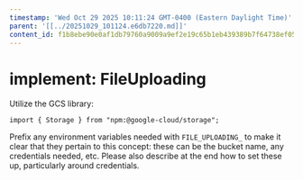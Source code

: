 ```yaml
---
timestamp: 'Wed Oct 29 2025 10:11:24 GMT-0400 (Eastern Daylight Time)'
parent: '[[../20251029_101124.e6db7220.md]]'
content_id: f1b8ebe90e0af1db79760a9009a9ef2e19c65b1eb439389b7f64738ef0523f56
---
```


# implement: FileUploading

Utilize the GCS library:

```
import { Storage } from "npm:@google-cloud/storage";
```

Prefix any environment variables needed with `FILE_UPLOADING_` to make it clear that they pertain to this concept: these can be the bucket name, any credentials needed, etc. Please also describe at the end how to set these up, particularly around credentials.
